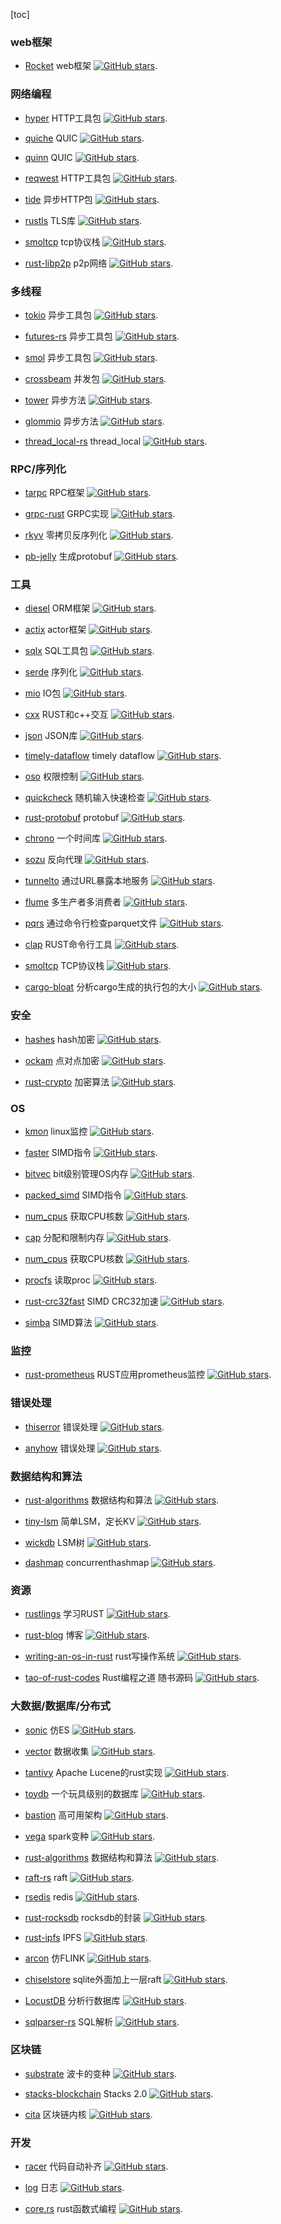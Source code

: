 [toc]

### web框架

* [Rocket](https://github.com/SergioBenitez/Rocket) web框架 [![GitHub stars](https://img.shields.io/github/stars/SergioBenitez/Rocket.svg?style=social&label=Star&maxAge=2592000)](https://github.com/SergioBenitez/Rocket).

### 网络编程

* [hyper](https://github.com/hyperium/hyper) HTTP工具包 [![GitHub stars](https://img.shields.io/github/stars/hyperium/hyper.svg?style=social&label=Star&maxAge=2592000)](https://github.com/hyperium/hyper).

* [quiche](https://github.com/cloudflare/quiche) QUIC [![GitHub stars](https://img.shields.io/github/stars/cloudflare/quiche.svg?style=social&label=Star&maxAge=2592000)](https://github.com/cloudflare/quiche).

* [quinn](https://github.com/quinn-rs/quinn) QUIC [![GitHub stars](https://img.shields.io/github/stars/quinn-rs/quinn.svg?style=social&label=Star&maxAge=2592000)](https://github.com/quinn-rs/quinn).

* [reqwest](https://github.com/seanmonstar/reqwest) HTTP工具包 [![GitHub stars](https://img.shields.io/github/stars/seanmonstar/reqwest.svg?style=social&label=Star&maxAge=2592000)](https://github.com/seanmonstar/reqwest).

* [tide](https://github.com/http-rs/tide) 异步HTTP包 [![GitHub stars](https://img.shields.io/github/stars/http-rs/tide.svg?style=social&label=Star&maxAge=2592000)](https://github.com/http-rs/tide).

* [rustls](https://github.com/rustls/rustls) TLS库 [![GitHub stars](https://img.shields.io/github/stars/rustls/rustls.svg?style=social&label=Star&maxAge=2592000)](https://github.com/rustls/rustls).

* [smoltcp](https://github.com/smoltcp-rs/smoltcp) tcp协议栈 [![GitHub stars](https://img.shields.io/github/stars/smoltcp-rs/smoltcp.svg?style=social&label=Star&maxAge=2592000)](https://github.com/smoltcp-rs/smoltcp).

* [rust-libp2p](https://github.com/libp2p/rust-libp2p) p2p网络 [![GitHub stars](https://img.shields.io/github/stars/libp2p/rust-libp2p.svg?style=social&label=Star&maxAge=2592000)](https://github.com/libp2p/rust-libp2p).


### 多线程

* [tokio](https://github.com/tokio-rs/tokio) 异步工具包 [![GitHub stars](https://img.shields.io/github/stars/tokio-rs/tokio.svg?style=social&label=Star&maxAge=2592000)](https://github.com/tokio-rs/tokio).

* [futures-rs](https://github.com/rust-lang/futures-rs) 异步工具包 [![GitHub stars](https://img.shields.io/github/stars/rust-lang/futures-rs.svg?style=social&label=Star&maxAge=2592000)](https://github.com/rust-lang/futures-rs).

* [smol](https://github.com/smol-rs/smol) 异步工具包 [![GitHub stars](https://img.shields.io/github/stars/smol-rs/smol.svg?style=social&label=Star&maxAge=2592000)](https://github.com/smol-rs/smol).

* [crossbeam](https://github.com/crossbeam-rs/crossbeam) 并发包 [![GitHub stars](https://img.shields.io/github/stars/crossbeam-rs/crossbeam.svg?style=social&label=Star&maxAge=2592000)](https://github.com/crossbeam-rs/crossbeam).

* [tower](https://github.com/tower-rs/tower) 异步方法 [![GitHub stars](https://img.shields.io/github/stars/tower-rs/tower.svg?style=social&label=Star&maxAge=2592000)](https://github.com/tower-rs/tower).

* [glommio](https://github.com/DataDog/glommio) 异步方法 [![GitHub stars](https://img.shields.io/github/stars/DataDog/glommio.svg?style=social&label=Star&maxAge=2592000)](https://github.com/DataDog/glommio).

* [thread_local-rs](https://github.com/Amanieu/thread_local-rs) thread_local [![GitHub stars](https://img.shields.io/github/stars/Amanieu/thread_local-rs.svg?style=social&label=Star&maxAge=2592000)](https://github.com/Amanieu/thread_local-rs).

### RPC/序列化

* [tarpc](https://github.com/google/tarpc) RPC框架 [![GitHub stars](https://img.shields.io/github/stars/google/tarpc.svg?style=social&label=Star&maxAge=2592000)](https://github.com/google/tarpc).

* [grpc-rust](https://github.com/stepancheg/grpc-rust) GRPC实现 [![GitHub stars](https://img.shields.io/github/stars/stepancheg/grpc-rust.svg?style=social&label=Star&maxAge=2592000)](https://github.com/stepancheg/grpc-rust).

* [rkyv](https://github.com/rkyv/rkyv) 零拷贝反序列化 [![GitHub stars](https://img.shields.io/github/stars/rkyv/rkyv.svg?style=social&label=Star&maxAge=2592000)](https://github.com/rkyv/rkyv).

* [pb-jelly](https://github.com/dropbox/pb-jelly) 生成protobuf [![GitHub stars](https://img.shields.io/github/stars/dropbox/pb-jelly.svg?style=social&label=Star&maxAge=2592000)](https://github.com/dropbox/pb-jelly).

### 工具

* [diesel](https://github.com/diesel-rs/diesel) ORM框架 [![GitHub stars](https://img.shields.io/github/stars/diesel-rs/diesel.svg?style=social&label=Star&maxAge=2592000)](https://github.com/diesel-rs/diesel).

* [actix](https://github.com/actix/actix) actor框架 [![GitHub stars](https://img.shields.io/github/stars/actix/actix.svg?style=social&label=Star&maxAge=2592000)](https://github.com/actix/actix).

* [sqlx](https://github.com/launchbadge/sqlx) SQL工具包 [![GitHub stars](https://img.shields.io/github/stars/launchbadge/sqlx.svg?style=social&label=Star&maxAge=2592000)](https://github.com/launchbadge/sqlx).

* [serde](https://github.com/serde-rs/serde) 序列化 [![GitHub stars](https://img.shields.io/github/stars/serde-rs/serde.svg?style=social&label=Star&maxAge=2592000)](https://github.com/serde-rs/serde).

* [mio](https://github.com/tokio-rs/mio) IO包 [![GitHub stars](https://img.shields.io/github/stars/tokio-rs/mio.svg?style=social&label=Star&maxAge=2592000)](https://github.com/tokio-rs/mio).

* [cxx](https://github.com/dtolnay/cxx) RUST和c++交互 [![GitHub stars](https://img.shields.io/github/stars/dtolnay/cxx.svg?style=social&label=Star&maxAge=2592000)](https://github.com/dtolnay/cxx).

* [json](https://github.com/serde-rs/json) JSON库 [![GitHub stars](https://img.shields.io/github/stars/serde-rs/json.svg?style=social&label=Star&maxAge=2592000)](https://github.com/serde-rs/json).

* [timely-dataflow](https://github.com/TimelyDataflow/timely-dataflow) timely dataflow [![GitHub stars](https://img.shields.io/github/stars/TimelyDataflow/timely-dataflow.svg?style=social&label=Star&maxAge=2592000)](https://github.com/TimelyDataflow/timely-dataflow).

* [oso](https://github.com/osohq/oso) 权限控制 [![GitHub stars](https://img.shields.io/github/stars/osohq/oso.svg?style=social&label=Star&maxAge=2592000)](https://github.com/osohq/oso).

* [quickcheck](https://github.com/BurntSushi/quickcheck) 随机输入快速检查 [![GitHub stars](https://img.shields.io/github/stars/BurntSushi/quickcheck.svg?style=social&label=Star&maxAge=2592000)](https://github.com/BurntSushi/quickcheck).

* [rust-protobuf](https://github.com/stepancheg/rust-protobuf) protobuf [![GitHub stars](https://img.shields.io/github/stars/stepancheg/rust-protobuf.svg?style=social&label=Star&maxAge=2592000)](https://github.com/stepancheg/rust-protobuf).

* [chrono](https://github.com/chronotope/chrono) 一个时间库 [![GitHub stars](https://img.shields.io/github/stars/chronotope/chrono.svg?style=social&label=Star&maxAge=2592000)](https://github.com/chronotope/chrono).

* [sozu](https://github.com/sozu-proxy/sozu) 反向代理 [![GitHub stars](https://img.shields.io/github/stars/sozu-proxy/sozu.svg?style=social&label=Star&maxAge=2592000)](https://github.com/sozu-proxy/sozu).

* [tunnelto](https://github.com/agrinman/tunnelto) 通过URL暴露本地服务 [![GitHub stars](https://img.shields.io/github/stars/agrinman/tunnelto.svg?style=social&label=Star&maxAge=2592000)](https://github.com/agrinman/tunnelto).

* [flume](https://github.com/zesterer/flume) 多生产者多消费者 [![GitHub stars](https://img.shields.io/github/stars/zesterer/flume.svg?style=social&label=Star&maxAge=2592000)](https://github.com/zesterer/flume).

* [pqrs](https://github.com/manojkarthick/pqrs) 通过命令行检查parquet文件 [![GitHub stars](https://img.shields.io/github/stars/manojkarthick/pqrs.svg?style=social&label=Star&maxAge=2592000)](https://github.com/manojkarthick/pqrs).

* [clap](https://github.com/clap-rs/clap) RUST命令行工具 [![GitHub stars](https://img.shields.io/github/stars/clap-rs/clap.svg?style=social&label=Star&maxAge=2592000)](https://github.com/clap-rs/clap).

* [smoltcp](https://github.com/smoltcp-rs/smoltcp) TCP协议栈 [![GitHub stars](https://img.shields.io/github/stars/smoltcp-rs/smoltcp.svg?style=social&label=Star&maxAge=2592000)](https://github.com/smoltcp-rs/smoltcp).

* [cargo-bloat](https://github.com/RazrFalcon/cargo-bloat) 分析cargo生成的执行包的大小 [![GitHub stars](https://img.shields.io/github/stars/RazrFalcon/cargo-bloat.svg?style=social&label=Star&maxAge=2592000)](https://github.com/RazrFalcon/cargo-bloat).

### 安全

* [hashes](https://github.com/RustCrypto/hashes) hash加密 [![GitHub stars](https://img.shields.io/github/stars/RustCrypto/hashes.svg?style=social&label=Star&maxAge=2592000)](https://github.com/RustCrypto/hashes).

* [ockam](https://github.com/ockam-network/ockam) 点对点加密 [![GitHub stars](https://img.shields.io/github/stars/ockam-network/ockam.svg?style=social&label=Star&maxAge=2592000)](https://github.com/ockam-network/ockam).

* [rust-crypto](https://github.com/DaGenix/rust-crypto) 加密算法 [![GitHub stars](https://img.shields.io/github/stars/DaGenix/rust-crypto.svg?style=social&label=Star&maxAge=2592000)](https://github.com/DaGenix/rust-crypto).

### OS

* [kmon](https://github.com/orhun/kmon) linux监控 [![GitHub stars](https://img.shields.io/github/stars/orhun/kmon.svg?style=social&label=Star&maxAge=2592000)](https://github.com/orhun/kmon).

* [faster](https://github.com/AdamNiederer/faster) SIMD指令 [![GitHub stars](https://img.shields.io/github/stars/AdamNiederer/faster.svg?style=social&label=Star&maxAge=2592000)](https://github.com/AdamNiederer/faster).

* [bitvec](https://github.com/bitvecto-rs/bitvec) bit级别管理OS内存 [![GitHub stars](https://img.shields.io/github/stars/bitvecto-rs/bitvec.svg?style=social&label=Star&maxAge=2592000)](https://github.com/bitvecto-rs/bitvec).

* [packed_simd](https://github.com/rust-lang/packed_simd) SIMD指令 [![GitHub stars](https://img.shields.io/github/stars/rust-lang/packed_simd.svg?style=social&label=Star&maxAge=2592000)](https://github.com/rust-lang/packed_simd).

* [num_cpus](https://github.com/seanmonstar/num_cpus) 获取CPU核数 [![GitHub stars](https://img.shields.io/github/stars/seanmonstar/num_cpus.svg?style=social&label=Star&maxAge=2592000)](https://github.com/seanmonstar/num_cpus).

* [cap](https://github.com/alecmocatta/cap) 分配和限制内存 [![GitHub stars](https://img.shields.io/github/stars/alecmocatta/cap.svg?style=social&label=Star&maxAge=2592000)](https://github.com/alecmocatta/cap).

* [num_cpus](https://github.com/seanmonstar/num_cpus) 获取CPU核数 [![GitHub stars](https://img.shields.io/github/stars/seanmonstar/num_cpus.svg?style=social&label=Star&maxAge=2592000)](https://github.com/seanmonstar/num_cpus).

* [procfs](https://github.com/eminence/procfs) 读取proc [![GitHub stars](https://img.shields.io/github/stars/eminence/procfs.svg?style=social&label=Star&maxAge=2592000)](https://github.com/eminence/procfs).

* [rust-crc32fast](https://github.com/srijs/rust-crc32fast) SIMD CRC32加速 [![GitHub stars](https://img.shields.io/github/stars/srijs/rust-crc32fast.svg?style=social&label=Star&maxAge=2592000)](https://github.com/srijs/rust-crc32fast).

* [simba](https://github.com/dimforge/simba) SIMD算法 [![GitHub stars](https://img.shields.io/github/stars/dimforge/simba.svg?style=social&label=Star&maxAge=2592000)](https://github.com/dimforge/simba).

### 监控

* [rust-prometheus](https://github.com/tikv/rust-prometheus) RUST应用prometheus监控 [![GitHub stars](https://img.shields.io/github/stars/tikv/rust-prometheus.svg?style=social&label=Star&maxAge=2592000)](https://github.com/tikv/rust-prometheus).

### 错误处理

* [thiserror](https://github.com/dtolnay/thiserror) 错误处理 [![GitHub stars](https://img.shields.io/github/stars/dtolnay/thiserror.svg?style=social&label=Star&maxAge=2592000)](https://github.com/dtolnay/thiserror).

* [anyhow](https://github.com/dtolnay/anyhow) 错误处理 [![GitHub stars](https://img.shields.io/github/stars/dtolnay/anyhow.svg?style=social&label=Star&maxAge=2592000)](https://github.com/dtolnay/anyhow).

### 数据结构和算法

* [rust-algorithms](https://github.com/EbTech/rust-algorithms) 数据结构和算法 [![GitHub stars](https://img.shields.io/github/stars/EbTech/rust-algorithms.svg?style=social&label=Star&maxAge=2592000)](https://github.com/EbTech/rust-algorithms).

* [tiny-lsm](https://github.com/spacejam/tiny-lsm) 简单LSM，定长KV [![GitHub stars](https://img.shields.io/github/stars/spacejam/tiny-lsm.svg?style=social&label=Star&maxAge=2592000)](https://github.com/spacejam/tiny-lsm).

* [wickdb](https://github.com/Fullstop000/wickdb) LSM树 [![GitHub stars](https://img.shields.io/github/stars/Fullstop000/wickdb.svg?style=social&label=Star&maxAge=2592000)](https://github.com/Fullstop000/wickdb).

* [dashmap](https://github.com/xacrimon/dashmap) concurrenthashmap [![GitHub stars](https://img.shields.io/github/stars/xacrimon/dashmap.svg?style=social&label=Star&maxAge=2592000)](https://github.com/xacrimon/dashmap).

### 资源

* [rustlings](https://github.com/rust-lang/rustlings) 学习RUST [![GitHub stars](https://img.shields.io/github/stars/rust-lang/rustlings.svg?style=social&label=Star&maxAge=2592000)](https://github.com/rust-lang/rustlings).

* [rust-blog](https://github.com/pretzelhammer/rust-blog) 博客 [![GitHub stars](https://img.shields.io/github/stars/pretzelhammer/rust-blog.svg?style=social&label=Star&maxAge=2592000)](https://github.com/pretzelhammer/rust-blog).

* [writing-an-os-in-rust](https://github.com/rustcc/writing-an-os-in-rust) rust写操作系统 [![GitHub stars](https://img.shields.io/github/stars/rustcc/writing-an-os-in-rust.svg?style=social&label=Star&maxAge=2592000)](https://github.com/rustcc/writing-an-os-in-rust).

* [tao-of-rust-codes](https://github.com/ZhangHanDong/tao-of-rust-codes) Rust编程之道 随书源码 [![GitHub stars](https://img.shields.io/github/stars/ZhangHanDong/tao-of-rust-codes.svg?style=social&label=Star&maxAge=2592000)](https://github.com/ZhangHanDong/tao-of-rust-codes).

### 大数据/数据库/分布式

* [sonic](https://github.com/valeriansaliou/sonic) 仿ES [![GitHub stars](https://img.shields.io/github/stars/valeriansaliou/sonic.svg?style=social&label=Star&maxAge=2592000)](https://github.com/valeriansaliou/sonic).

* [vector](https://github.com/vectordotdev/vector) 数据收集 [![GitHub stars](https://img.shields.io/github/stars/vectordotdev/vector.svg?style=social&label=Star&maxAge=2592000)](https://github.com/vectordotdev/vector).

* [tantivy](https://github.com/quickwit-inc/tantivy) Apache Lucene的rust实现 [![GitHub stars](https://img.shields.io/github/stars/quickwit-inc/tantivy.svg?style=social&label=Star&maxAge=2592000)](https://github.com/quickwit-inc/tantivy).

* [toydb](https://github.com/erikgrinaker/toydb) 一个玩具级别的数据库 [![GitHub stars](https://img.shields.io/github/stars/erikgrinaker/toydb.svg?style=social&label=Star&maxAge=2592000)](https://github.com/erikgrinaker/toydb).

* [bastion](https://github.com/bastion-rs/bastion) 高可用架构 [![GitHub stars](https://img.shields.io/github/stars/bastion-rs/bastion.svg?style=social&label=Star&maxAge=2592000)](https://github.com/bastion-rs/bastion).

* [vega](https://github.com/rajasekarv/vega) spark变种 [![GitHub stars](https://img.shields.io/github/stars/rajasekarv/vega.svg?style=social&label=Star&maxAge=2592000)](https://github.com/rajasekarv/vega).

* [rust-algorithms](https://github.com/EbTech/rust-algorithms) 数据结构和算法 [![GitHub stars](https://img.shields.io/github/stars/EbTech/rust-algorithms.svg?style=social&label=Star&maxAge=2592000)](https://github.com/EbTech/rust-algorithms).

* [raft-rs](https://github.com/tikv/raft-rs) raft [![GitHub stars](https://img.shields.io/github/stars/tikv/raft-rs.svg?style=social&label=Star&maxAge=2592000)](https://github.com/tikv/raft-rs).

* [rsedis](https://github.com/seppo0010/rsedis) redis [![GitHub stars](https://img.shields.io/github/stars/seppo0010/rsedis.svg?style=social&label=Star&maxAge=2592000)](https://github.com/seppo0010/rsedis).

* [rust-rocksdb](https://github.com/rust-rocksdb/rust-rocksdb) rocksdb的封装 [![GitHub stars](https://img.shields.io/github/stars/rust-rocksdb/rust-rocksdb.svg?style=social&label=Star&maxAge=2592000)](https://github.com/rust-rocksdb/rust-rocksdb).

* [rust-ipfs](https://github.com/rs-ipfs/rust-ipfs) IPFS [![GitHub stars](https://img.shields.io/github/stars/rs-ipfs/rust-ipfs.svg?style=social&label=Star&maxAge=2592000)](https://github.com/rs-ipfs/rust-ipfs).

* [arcon](https://github.com/cda-group/arcon) 仿FLINK [![GitHub stars](https://img.shields.io/github/stars/cda-group/arcon.svg?style=social&label=Star&maxAge=2592000)](https://github.com/cda-group/arcon).

* [chiselstore](https://github.com/chiselstrike/chiselstore) sqlite外面加上一层raft [![GitHub stars](https://img.shields.io/github/stars/chiselstrike/chiselstore.svg?style=social&label=Star&maxAge=2592000)](https://github.com/chiselstrike/chiselstore).

* [LocustDB](https://github.com/cswinter/LocustDB) 分析行数据库 [![GitHub stars](https://img.shields.io/github/stars/cswinter/LocustDB.svg?style=social&label=Star&maxAge=2592000)](https://github.com/cswinter/LocustDB).

* [sqlparser-rs](https://github.com/sqlparser-rs/sqlparser-rs) SQL解析 [![GitHub stars](https://img.shields.io/github/stars/sqlparser-rs/sqlparser-rs.svg?style=social&label=Star&maxAge=2592000)](https://github.com/sqlparser-rs/sqlparser-rs).

### 区块链

* [substrate](https://github.com/paritytech/substrate) 波卡的变种 [![GitHub stars](https://img.shields.io/github/stars/paritytech/substrate.svg?style=social&label=Star&maxAge=2592000)](https://github.com/paritytech/substrate).

* [stacks-blockchain](https://github.com/blockstack/stacks-blockchain) Stacks 2.0 [![GitHub stars](https://img.shields.io/github/stars/blockstack/stacks-blockchain.svg?style=social&label=Star&maxAge=2592000)](https://github.com/blockstack/stacks-blockchain).

* [cita](hhttps://github.com/citahub/cita) 区块链内核 [![GitHub stars](https://img.shields.io/github/stars/citahub/cita.svg?style=social&label=Star&maxAge=2592000)](https://github.com/citahub/cita).

### 开发

* [racer](https://github.com/racer-rust/racer) 代码自动补齐 [![GitHub stars](https://img.shields.io/github/stars/racer-rust/racer.svg?style=social&label=Star&maxAge=2592000)](https://github.com/racer-rust/racer).

* [log](https://github.com/rust-lang/log) 日志 [![GitHub stars](https://img.shields.io/github/stars/rust-lang/log.svg?style=social&label=Star&maxAge=2592000)](https://github.com/rust-lang/log).

* [core.rs](https://github.com/JasonShin/fp-core.rs) rust函数式编程 [![GitHub stars](https://img.shields.io/github/stars/JasonShin/fp-core.rs.svg?style=social&label=Star&maxAge=2592000)](https://github.com/JasonShin/fp-core.rs).
